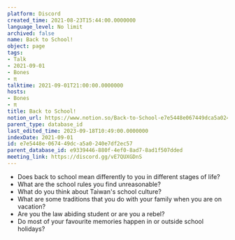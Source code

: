 ```yaml
---
platform: Discord
created_time: 2021-08-23T15:44:00.0000000
language_level: No limit
archived: false
name: Back to School!
object: page
tags:
- Talk
- 2021-09-01
- Bones
- π
talktime: 2021-09-01T21:00:00.0000000
hosts:
- Bones
- π
title: Back to School!
notion_url: https://www.notion.so/Back-to-School-e7e5448e067449dca5a0240e7df2ec57
parent_type: database_id
last_edited_time: 2023-09-18T10:49:00.0000000
indexDate: 2021-09-01
id: e7e5448e-0674-49dc-a5a0-240e7df2ec57
parent_database_id: e9339446-880f-4ef0-8ad7-8ad1f507dded
meeting_link: https://discord.gg/vE7QUXGDnS
---
```


   - Does back to school mean differently to you in different stages of life?
   - What are the school rules you find unreasonable?
   - What do you think about Taiwan's school culture?
   - What are some traditions that you do with your family when you are on vacation?
   - Are you the law abiding student or are you a rebel?
   - Do most of your favourite memories happen in or outside school holidays?








